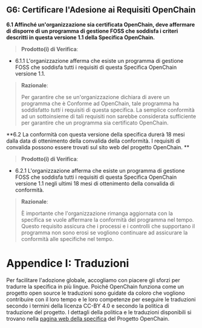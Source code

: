 <span id="_Toc457078803" class="anchor"><span id="_Toc480843031" class="anchor"></span></span>G6: Certificare l'Adesione ai Requisiti OpenChain
---------------------------------------------------------------------------------------------------------------------------------------------

**6.1 Affinché un'organizzazione sia certificata OpenChain, deve 
affermare di disporre di un programma di gestione FOSS che soddisfa i criteri 
descritti in questa versione 1.1 della Specifica OpenChain.**

> **Prodotto(i) di Verifica**:

-   6.1.1 L'organizzazione afferma che esiste un programma di gestione FOSS 
    che soddisfa tutti i requisiti di questa Specifica OpenChain
    versione 1.1.

> **Razionale**:
>
> Per garantire che se un'organizzazione dichiara di avere un programma che 
> è Conforme ad OpenChain, tale programma ha soddisfatto *tutti* i 
> requisiti di questa specifica. La semplice conformità ad un sottoinsieme di 
> tali requisiti non sarebbe considerata sufficiente per garantire 
> che un programma sia certificato OpenChain.

**6.2 La conformità con questa versione della specifica durerà 18 
mesi dalla data di ottenimento della convalida della conformità. I requisiti 
di convalida possono essere trovati sul sito web del progetto OpenChain.
**

> **Prodotto(i) di Verifica**:

-   6.2.1 L'organizzazione afferma che esiste un programma di gestione FOSS
    che soddisfa tutti i requisiti di questa Specifica OpenChain
    versione 1.1 negli ultimi 18 mesi di ottenimento
    della convalida di conformità.

> **Razionale**:
>
> È importante che l'organizzazione rimanga aggiornata con la 
> specifica se vuole affermare la conformità del programma nel tempo.
> Questo requisito assicura che i processi e i controlli che supportano il programma 
> non sono erosi se vogliono continuare ad assicurare la conformità 
> alle specifiche nel tempo.

Appendice I: Traduzioni
=================================

Per facilitare l'adozione globale, accogliamo con piacere gli sforzi per tradurre la 
specifica in più lingue. Poiché OpenChain funziona come un 
progetto open source le traduzioni sono guidate da coloro che vogliono 
contribuire con il loro tempo e le loro competenze per eseguire le traduzioni secondo i
termini della licenza CC-BY 4.0 e secondo la politica di traduzione del progetto. I
dettagli della politica e le traduzioni disponibili si trovano nella 
[pagina web della specifica](https://wiki.linuxfoundation.org/openchain/spec-translations) del Progetto OpenChain.
